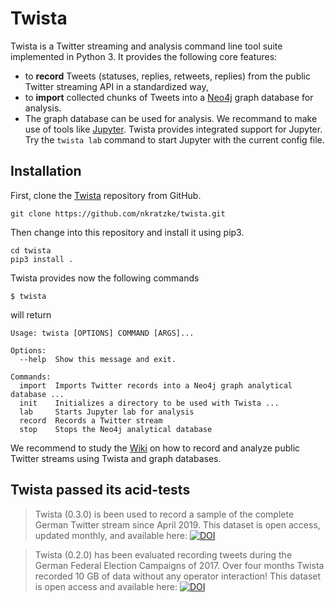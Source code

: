 # Twista
Twista is a Twitter streaming and analysis command line tool suite implemented in Python 3. It provides the following core features:

- to __record__ Tweets (statuses, replies, retweets, replies) from the public Twitter streaming API in a standardized way,
- to __import__ collected chunks of Tweets into a [Neo4j](https://neo4j.com/) graph database for analysis.
- The graph database can be used for analysis. We recommand to make use of tools like [Jupyter](https://jupyter.org).
  Twista provides integrated support for Jupyter. Try the `twista lab` command to start Jupyter with the current config file.

## Installation

First, clone the [Twista](https://github.com/nkratzke/twista) repository from GitHub.

```
git clone https://github.com/nkratzke/twista.git
```

Then change into this repository and install it using pip3.

```
cd twista
pip3 install .
```

Twista provides now the following commands

```
$ twista
```

will return

```
Usage: twista [OPTIONS] COMMAND [ARGS]...

Options:
  --help  Show this message and exit.

Commands:
  import  Imports Twitter records into a Neo4j graph analytical database ...
  init    Initializes a directory to be used with Twista ...
  lab     Starts Jupyter lab for analysis
  record  Records a Twitter stream
  stop    Stops the Neo4j analytical database
```

We recommend to study the [Wiki]() on how to record and analyze public Twitter streams using Twista and graph databases.

## Twista passed its acid-tests

> Twista (0.3.0) is been used to record a sample of the complete German Twitter stream since April 2019.
> This dataset is open access, updated monthly, and available here: [![DOI](https://zenodo.org/badge/DOI/10.5281/zenodo.2783954.svg)](https://doi.org/10.5281/zenodo.2783954)

> Twista (0.2.0) has been evaluated recording tweets during the German Federal Election Campaigns of 2017. Over four months Twista recorded 10 GB of data without any operator interaction!
> This dataset is open access and available here: [![DOI](https://zenodo.org/badge/DOI/10.5281/zenodo.835735.svg)](https://doi.org/10.5281/zenodo.835735)
